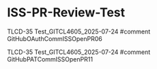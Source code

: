 # ISS-PR-Review-Test

TLCD-35 Test_GITCL4605_2025-07-24 #comment GitHubOAuthCommISSOpenPR06

TLCD-35 Test_GITCL4605_2025-07-24 #comment GitHubPATCommISSOpenPR11
